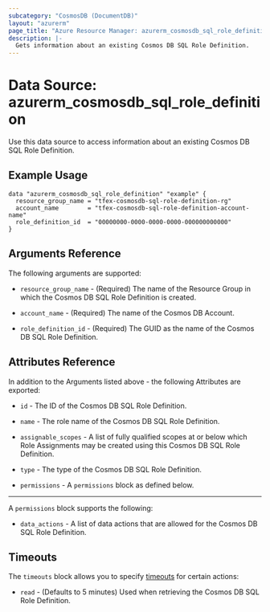 ```yaml
---
subcategory: "CosmosDB (DocumentDB)"
layout: "azurerm"
page_title: "Azure Resource Manager: azurerm_cosmosdb_sql_role_definition"
description: |-
  Gets information about an existing Cosmos DB SQL Role Definition.
---
```


# Data Source: azurerm_cosmosdb_sql_role_definition

Use this data source to access information about an existing Cosmos DB SQL Role Definition.

## Example Usage

```hcl
data "azurerm_cosmosdb_sql_role_definition" "example" {
  resource_group_name = "tfex-cosmosdb-sql-role-definition-rg"
  account_name        = "tfex-cosmosdb-sql-role-definition-account-name"
  role_definition_id  = "00000000-0000-0000-0000-000000000000"
}
```

## Arguments Reference

The following arguments are supported:

* `resource_group_name` - (Required) The name of the Resource Group in which the Cosmos DB SQL Role Definition is created.

* `account_name` - (Required) The name of the Cosmos DB Account.

* `role_definition_id` - (Required) The GUID as the name of the Cosmos DB SQL Role Definition.

## Attributes Reference

In addition to the Arguments listed above - the following Attributes are exported:

* `id` - The ID of the Cosmos DB SQL Role Definition.

* `name` - The role name of the Cosmos DB SQL Role Definition.

* `assignable_scopes` - A list of fully qualified scopes at or below which Role Assignments may be created using this Cosmos DB SQL Role Definition.

* `type` - The type of the Cosmos DB SQL Role Definition.

* `permissions` - A `permissions` block as defined below.

---

A `permissions` block supports the following:

* `data_actions` - A list of data actions that are allowed for the Cosmos DB SQL Role Definition.

## Timeouts

The `timeouts` block allows you to specify [timeouts](https://www.terraform.io/language/resources/syntax#operation-timeouts) for certain actions:

* `read` - (Defaults to 5 minutes) Used when retrieving the Cosmos DB SQL Role Definition.
